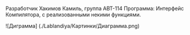 Разработчик Хакимов Камиль, группа АВТ-114
Программа: Интерфейс Компилятора, с реализованными некими функциями. 



![Диграмма] (./Lablandiya/Картинки/Диаграмма.png)

